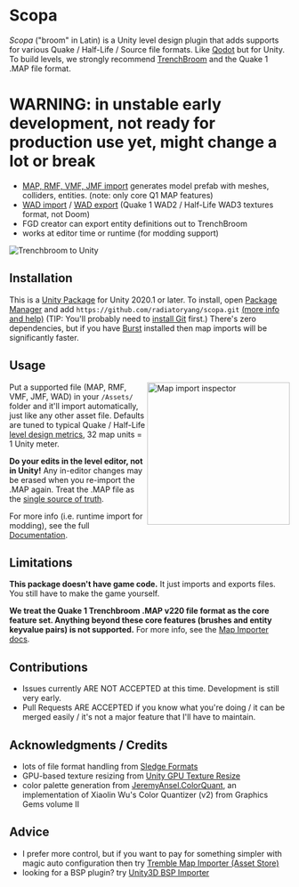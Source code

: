 # Scopa

*Scopa* ("broom" in Latin) is a Unity level design plugin that adds supports for various Quake / Half-Life / Source file formats. Like [Qodot](https://github.com/QodotPlugin/qodot-plugin) but for Unity. To build levels, we strongly recommend [TrenchBroom](https://github.com/TrenchBroom/TrenchBroom) and the Quake 1 .MAP file format.

# WARNING: in unstable early development, not ready for production use yet, might change a lot or break

- [MAP, RMF, VMF, JMF import](Documentation~/MapImporter.md) generates model prefab with meshes, colliders, entities. (note: only core Q1 MAP features)
- [WAD import](Documentation~/WadImporter.md) / [WAD export](Documentation~/WadExporter.md) (Quake 1 WAD2 / Half-Life WAD3 textures format, not Doom)
- FGD creator can export entity definitions out to TrenchBroom
- works at editor time or runtime (for modding support)

![Trenchbroom to Unity](Documentation~/TrenchbroomToUnity.png)

## Installation

This is a [Unity Package](https://docs.unity3d.com/Manual/PackagesList.html) for Unity 2020.1 or later. To install, open [Package Manager](https://docs.unity3d.com/Manual/upm-ui.html) and add `https://github.com/radiatoryang/scopa.git` [(more info and help)](https://docs.unity3d.com/2021.2/Documentation/Manual/upm-ui-giturl.html) (TIP: You'll probably need to [install Git](https://git-scm.com/downloads) first.) There's zero dependencies, but if you have [Burst](https://docs.unity3d.com/Packages/com.unity.burst@1.8/manual/index.html) installed then map imports will be significantly faster.

## Usage

<img src="Documentation~/MapImportInspector.png" width=256 align=right alt="Map import inspector" />

Put a supported file (MAP, RMF, VMF, JMF, WAD) in your `/Assets/` folder and it'll import automatically, just like any other asset file. Defaults are tuned to typical Quake / Half-Life [level design metrics](https://book.leveldesignbook.com/process/blockout/metrics), 32 map units = 1 Unity meter.

**Do your edits in the level editor, not in Unity!** Any in-editor changes may be erased when you re-import the .MAP again. Treat the .MAP file as the [single source of truth](https://en.wikipedia.org/wiki/Single_source_of_truth). 

For more info (i.e. runtime import for modding), see the full [Documentation](Documentation~/Index.md).

## Limitations

**This package doesn't have game code.** It just imports and exports files. You still have to make the game yourself.

**We treat the Quake 1 Trenchbroom .MAP v220 file format as the core feature set. Anything beyond these core features (brushes and entity keyvalue pairs) is not supported.** For more info, see the [Map Importer docs](Documentation~/MapImporter.md).

## Contributions

- Issues currently ARE NOT ACCEPTED at this time. Development is still very early.
- Pull Requests ARE ACCEPTED if you know what you're doing / it can be merged easily / it's not a major feature that I'll have to maintain.

## Acknowledgments / Credits

- lots of file format handling from [Sledge Formats](https://github.com/LogicAndTrick/sledge-formats)
- GPU-based texture resizing from [Unity GPU Texture Resize](https://github.com/ababilinski/unity-gpu-texture-resize)
- color palette generation from [JeremyAnsel.ColorQuant](https://github.com/JeremyAnsel/JeremyAnsel.ColorQuant), an implementation of Xiaolin Wu's Color Quantizer (v2) from Graphics Gems volume II

## Advice
- I prefer more control, but if you want to pay for something simpler with magic auto configuration then try [Tremble Map Importer (Asset Store)](https://assetstore.unity.com/packages/tools/level-design/tremble-map-importer-277805)
- looking for a BSP plugin? try [Unity3D BSP Importer](https://github.com/wfowler1/Unity3D-BSP-Importer)
